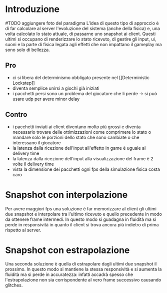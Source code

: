 # Introduzione
#TODO aggiungere foto del paradigma
L'idea di questo tipo di approccio è di far calcolare al server l'evoluzione del sistema (anche della fisica) e, una volta calcolato lo stato attuale, di passarne uno snapshot ai client. Questi ultimi si occupano di renderizzare lo stato ricevuto, di gestire gli input, ui, suoni e la parte di fisica legata agli effetti che non impattano il gameplay ma sono solo di bellezza.
## Pro
- ci si libera del determinismo obbligato presente nel [[Deterministic Lockstep]]
- diventa semplice unirsi a giochi già iniziati
- i pacchetti persi sono un problema del giocatore che li perde -> si può usare udp per avere minor delay
## Contro
- i pacchetti inviati ai client diventano molto più grossi e diventa necessario trovare delle ottimizzazioni come comprimere lo stato o mandare solo le porzioni dello stato che sono cambiate o che interessano il giocatore
- la latenza dalla ricezione dell'input all'effetto in game è uguale al delivery time
- la latenza dalla ricezione dell'input alla visualizzazione del frame è 2 volte il delivery time
- vista la dimensione dei pacchetti ogni fps della simulazione fisica costa caro

# Snapshot con interpolazione
Per avere maggiori fps una soluzione è far memorizzare al client gli ultimi due snapshot e interpolare tra l'ultimo ricevuto e quello precedente in modo da ottenere frame intermedi. 
In questo modo si guadagna in fluidità ma si perde in responsività in quanto il client si trova ancora più indietro di prima rispetto al server.

# Snapshot con estrapolazione
Una seconda soluzione è quella di estrapolare dagli ultimi due snapshot il prossimo.
In questo modo si mantiene la stessa responsività e si aumenta la fluidità ma si perde in accuratezza: infatti accadrà spesso che l'estrapolazione non sia corrispondente al vero frame successivo causando glitches.